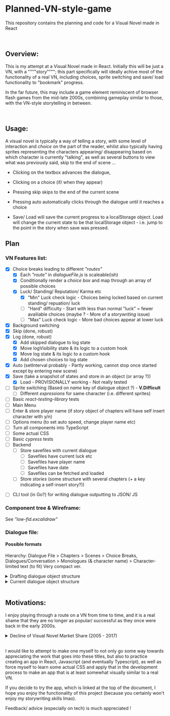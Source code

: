 # Planned-VN-style-game

This repository contains the planning and code for a Visual Novel made in React

<br>

## Overview:
This is my attempt at a Visual Novel made in React. 
Initially this will be just a VN, with a """"story""""; this part specifically will ideally achive most of the functionality of a real VN, including choices, sprite switching and save/ load functionality to "bookmark" progress.

In the far future, this may include a game element reminiscent of browser flash games from the mid-late 2000s, combining gameplay similar to those, with the VN-style storytelling in between. 

<br>

## Usage: 
A visual novel is typically a way of telling a story, with some level of interaction and _choice_ on the part of the reader, whilst also typically having sprites representing the characters appearing/ disappearing based on which character is currently "talking", as well as several buttons to view what was previously said, skip to the end of scene ...

- Clicking on the textbox advances the dialogue,

- Clicking on a choice (if/ when they appear)

- Pressing skip skips to the end of the current scene

- Pressing auto automatically clicks through the dialogue until it reaches a choice

- Save/ Load will save the current progress to a localStorage object. Load will change the current state to be that localStorage object - i.e. jump to the point in the story when save was pressed.

## Plan
### VN Features list:
- [x]  Choice breaks leading to different _"routes"_
    + [x]  Each _"route"_ in _dialogueFile.js_ is scaleable(ish)
    + [x]  Conditionally render a _choice box_ and map through an array of possible choices
    + [x]  Luck/ Standing/ Reputation/ Karma etc
        - [x]  "Min" Luck check logic - Choices being locked based on current standing/ repuation/ luck
        - [ ]  "Hard" difficulty - Start with less than normal "luck" = fewer availiable choices (maybe ? - More of a _storywriting_ issue) 
        - [ ]  "Max" Luck check logic - More bad choices appear at lower luck
- [x]  Background switching
- [x]  Skip (done, robust)
- [x]  Log (done, robust)
    + [x]  Add skipped dialogue to log state
    + [x]  Move  logVisibility state & its logic  to a custom hook
    + [x]  Move log state & its logic to a custom hook
    + [x]  Add chosen choices to log state
- [x]  Auto (setInterval probably - Partly working, cannot stop once started except by entering new scene)
- [x]  Save (take a snapshot of states and store in an object (or array ?))
    + [x]  Load - PROVISIONALLY working - Not really tested
- [ ]  Sprite switching (Based on _name_ key of dialogue object ?) - **V.Difficult**
    + [ ]  Different _expressions_ for same character (i.e. different sprites)
- [ ]  Basic _react-testing-library_ tests
- [ ]  Main Menu
- [ ]  Enter & store player name (if story object of chapters will have self insert character with y/n)
- [ ]  Options menu (to set auto speed, change player name etc)
- [ ]  Turn all components into TypeScript
- [ ]  Some actual CSS
- [ ]  Basic _cypress_ tests
- [ ]  Backend
    + [ ]  Store savefiles with current dialogue
        - [ ]  Savefiles have current luck etc
        - [ ]  Savefiles have player name
        - [ ]  Savefiles have date
        - [ ]  Savefiles can be fetched and loaded
    + [ ]  Store *stories* (some structure with several chapters (+ a key indicating a self-insert story?))
+ [ ]  CLI tool (in Go?) for writing dialogue outputting to JSON/ JS

### Component tree & Wireframe:
See _"low-fid.excalidraw"_

### Dialogue file: 
#### Possible formats

Hierarchy:
    Dialogue File > Chapters > Scenes > Choice Breaks, Dialogues/Conversation > Monologues (& character name) > Character-limited text (to fit)
            Very compact ver.

<details> 
<summary>Drafting dialogue object structure</summary>

```js 
        Ch Title: Title
        Ch 1: [
                { 
                    Scene0: [
                        {   
                            Dialogue1:"x",
                            transitionInAnimations: ["some","numbers","here"],
                            Name: "speech",
                            transitionOutAnimations: ["some","numbers","here"]
                        },
                /* -----------------------ALTERNATIVELY------------------- */
                        {
                            Character: "Name",
                            Dialogue: "Speech",
                            Expression: "normal"
                        },
                /* ------------------------------------------------------- */
                        {
                            CB:"choiceBreak1",
                            1: "Choice1Text",
                            2: "Choice2Text",
                            3: "Choice3Text"
                        }

                Dialogue2: 
                {

                }

                    ]
                }
            Scene1:
            [
                
            ]
        ]




        {
            Character: Name
            Dialogue: Speech
            (Animations?): ?
        }


        {
            Character: "Character's speech?"
        },
        { ChoiceBreak1 }
        {
            Character: "Character's speech?"
        }
```

</details>

<details> 
<summary>Current dialogue object structure</summary>
<br>

### Each Chapter is an array of scene objects:
- In each Scene object is an array of "dialogue" object (i.e. what changes on screen between each click")
    + Each dialogue object contains several keys:
        - Name
        - Dialogue
        - Background (optional, only when the background changes)
        - Question & Options (optional, only at question moments)
        - Sprite (url/ path) **TBD**
        - Sprite type (i.e. The expression: normal, sad, angry etc) **TBD**
        - Animations **TBD**
```js
let ch1 = 
[
    {
        id:1
        scene:[
            {
                Name:"John Doe",
                Dialogue:"Hello World !",
                Background: "background.jpg"
            },
            {
                Name:"World",
                Dialogue:"Hello John !",
            }
            {
                Name:"Alien",
                Dialogue:"Choose your demise !",
                Question:"Which demise should we choose ?",
                Options: [
                    {
                        Text:"Meteor strike",
                        Next:1,
                        Luck:+1,
                    },
                    {
                        Text:"Invasion",
                        Next:2,
                        Luck:+2,
                    },
                    {
                        Text:"Nanomachine plague",
                        Next:3,
                        Luck:-1,
                    },
                ],
            }
        ]
    },
    {
        BG:bgImg2.jpg
        Scene2:[ 
            {
            }
        ]
    },
] 
```
</details>
<br>

## Motivations:
I enjoy playing through a route on a VN from time to time, and it is a real shame that they are no longer as popular/ successful as they once were back in the early 2000s. 
<details>
<summary>Decline of Visual Novel Market Share (2005 - 2017)</summary>

![Graph](https://i.imgur.com/76ukChN.jpeg)
(Yeah sorry the usual image translate websites didn't work ...)
</details>
<br>

I would like to attempt to make one myself to not only go some way towards appreciating the work that goes into these titles, but also to practice creating an app in React, Javascript (and eventually Typescript), as well as force myself to learn some actual CSS and apply that in the development process to make an app that is at least somewhat visually similar to a real VN.

If you decide to try the app, which is linked at the top of the document, I hope you enjoy the functionality of this project (because you certainly won't enjoy my storywriting skills lmao). 

Feedback/ advice (especially on tech) is much appreciated ! 